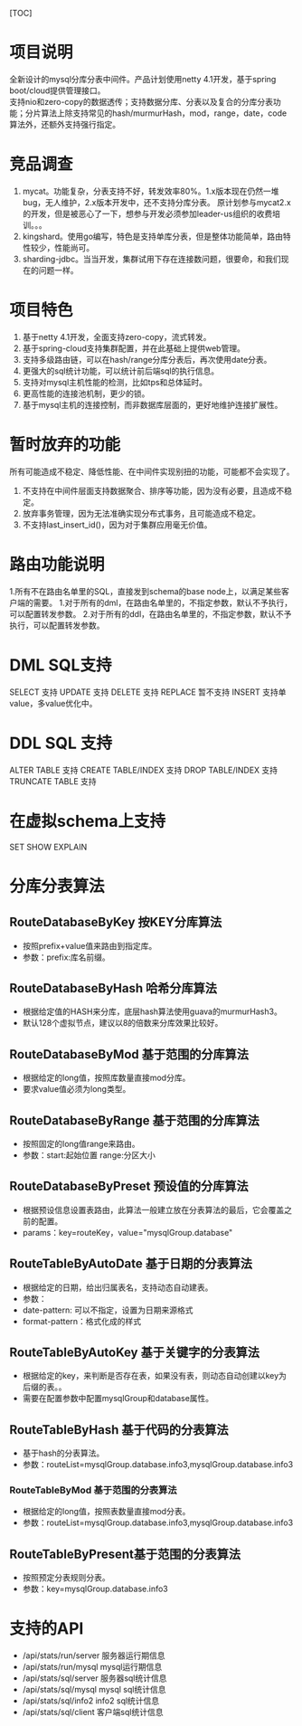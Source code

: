 [TOC]
# 项目说明
全新设计的mysql分库分表中间件。产品计划使用netty 4.1开发，基于spring boot/cloud提供管理接口。  
支持nio和zero-copy的数据透传；支持数据分库、分表以及复合的分库分表功能；分片算法上除支持常见的hash/murmurHash，mod，range，date，code算法外，还额外支持强行指定。

# 竞品调查
1. mycat。功能复杂，分表支持不好，转发效率80%。1.x版本现在仍然一堆bug，无人维护，2.x版本开发中，还不支持分库分表。 
原计划参与mycat2.x的开发，但是被恶心了一下，想参与开发必须参加leader-us组织的收费培训。。。
2. kingshard。使用go编写，特色是支持单库分表，但是整体功能简单，路由特性较少，性能尚可。
3. sharding-jdbc。当当开发，集群试用下存在连接数问题，很要命，和我们现在的问题一样。

# 项目特色
1. 基于netty 4.1开发，全面支持zero-copy，流式转发。
2. 基于spring-cloud支持集群配置，并在此基础上提供web管理。
3. 支持多级路由链，可以在hash/range分库分表后，再次使用date分表。
4. 更强大的sql统计功能，可以统计前后端sql的执行信息。
5. 支持对mysql主机性能的检测，比如tps和总体延时。
6. 更高性能的连接池机制，更少的锁。
7. 基于mysql主机的连接控制，而非数据库层面的，更好地维护连接扩展性。

# 暂时放弃的功能
所有可能造成不稳定、降低性能、在中间件实现别扭的功能，可能都不会实现了。
1. 不支持在中间件层面支持数据聚合、排序等功能，因为没有必要，且造成不稳定。
2. 放弃事务管理，因为无法准确实现分布式事务，且可能造成不稳定。
3. 不支持last_insert_id()，因为对于集群应用毫无价值。

# 路由功能说明
1.所有不在路由名单里的SQL，直接发到schema的base node上，以满足某些客户端的需要。
1.对于所有的dml，在路由名单里的，不指定参数，默认不予执行，可以配置转发参数。
2.对于所有的ddl，在路由名单里的，不指定参数，默认不予执行，可以配置转发参数。

# DML SQL支持
SELECT 支持
UPDATE 支持
DELETE 支持
REPLACE 暂不支持
INSERT 支持单value，多value优化中。

# DDL SQL 支持
ALTER TABLE 支持
CREATE TABLE/INDEX 支持
DROP TABLE/INDEX 支持
TRUNCATE TABLE  支持

# 在虚拟schema上支持
SET 
SHOW 
EXPLAIN

# 分库分表算法
## RouteDatabaseByKey 按KEY分库算法
 * 按照prefix+value值来路由到指定库。
 * 参数：prefix:库名前缀。
## RouteDatabaseByHash 哈希分库算法
 * 根据给定值的HASH来分库，底层hash算法使用guava的murmurHash3。
 *  默认128个虚拟节点，建议以8的倍数来分库效果比较好。
## RouteDatabaseByMod 基于范围的分库算法
 * 根据给定的long值，按照库数量直接mod分库。
 * 要求value值必须为long类型。
## RouteDatabaseByRange 基于范围的分库算法
 * 按照固定的long值range来路由。
 * 参数：start:起始位置 range:分区大小
##  RouteDatabaseByPreset 预设值的分库算法
 * 根据预设信息设置表路由，此算法一般建立放在分表算法的最后，它会覆盖之前的配置。
 * params：key=routeKey，value="mysqlGroup.database"
## RouteTableByAutoDate 基于日期的分表算法
 * 根据给定的日期，给出归属表名，支持动态自动建表。
 *  参数：
 *  date-pattern: 可以不指定，设置为日期来源格式
 *  format-pattern：格式化成的样式
## RouteTableByAutoKey 基于关键字的分表算法
 * 根据给定的key，来判断是否存在表，如果没有表，则动态自动创建以key为后缀的表。。
 * 需要在配置参数中配置mysqlGroup和database属性。
## RouteTableByHash 基于代码的分表算法
 * 基于hash的分表算法。
 * 参数：routeList=mysqlGroup.database.info3,mysqlGroup.database.info3
### RouteTableByMod 基于范围的分表算法
 * 根据给定的long值，按照表数量直接mod分表。
 * 参数：routeList=mysqlGroup.database.info3,mysqlGroup.database.info3
## RouteTableByPresent基于范围的分表算法
 * 按照预定分表规则分表。
 * 参数：key=mysqlGroup.database.info3


# 支持的API
- /api/stats/run/server 服务器运行期信息
- /api/stats/run/mysql mysql运行期信息
- /api/stats/sql/server 服务器sql统计信息
- /api/stats/sql/mysql mysql sql统计信息
- /api/stats/sql/info2 info2 sql统计信息
- /api/stats/sql/client 客户端sql统计信息
